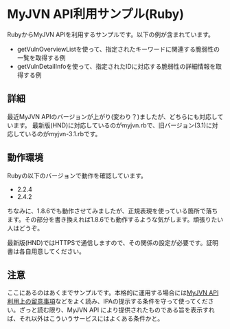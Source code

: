 # MyJVN API利用サンプル(Ruby)

RubyからMyJVN APIを利用するサンプルです。以下の例が含まれています。
* getVulnOverviewListを使って、指定されたキーワードに関連する脆弱性の一覧を取得する例
* getVulnDetailInfoを使って、指定されたIDに対応する脆弱性の詳細情報を取得する例

## 詳細

最近MyJVN APIのバージョンが上がり(変わり？)ましたが、どちらにも対応しています。
最新版(HND)に対応しているのがmyjvn.rbで、旧バージョン(3.1)に対応しているのがmyjvn-3.1.rbです。

## 動作環境

Rubyの以下のバージョンで動作を確認しています。

* 2.2.4
* 2.4.2

ちなみに、1.8.6でも動作させてみましたが、正規表現を使っている箇所で落ちます。その部分を書き換えれば1.8.6でも動作するような気がします。頑張りたい人はどうぞ。

最新版(HND)ではHTTPSで通信しますので、その関係の設定が必要です。証明書は各自用意してください。

## 注意

ここにあるのはあくまでサンプルです。本格的に運用する場合には[MyJVN API 利用上の留意事項](https://jvndb.jvn.jp/apis/termsofuse.html)などをよく読み、IPAの提示する条件を守って使ってください。ざっと読む限り、MyJVN API により提供されたものである旨を表示すれば、それ以外はこういうサービスにはよくある条件かと。
